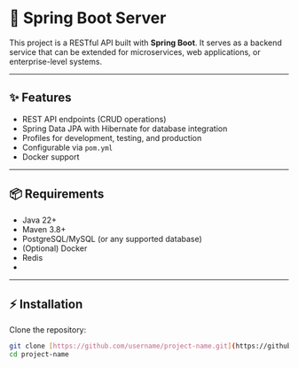 # 🌱 Spring Boot Server

This project is a RESTful API built with **Spring Boot**. It serves as a backend service that can be extended for microservices, web applications, or enterprise-level systems.

---

## ✨ Features
- REST API endpoints (CRUD operations)
- Spring Data JPA with Hibernate for database integration
- Profiles for development, testing, and production
- Configurable via `pom.yml`
- Docker support

---

## 📦 Requirements
- Java 22+
- Maven 3.8+
- PostgreSQL/MySQL (or any supported database)
- (Optional) Docker
- Redis
- 

---

## ⚡ Installation

Clone the repository:
```bash
git clone [https://github.com/username/project-name.git](https://github.com/2uocbao/Task-Manager-System.git)
cd project-name
